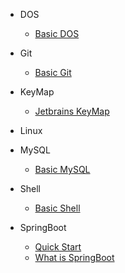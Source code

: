 - DOS
    * [Basic DOS](DOS/basic_dos)
- Git
    * [Basic Git](Git/basic_git)

- KeyMap
    * [Jetbrains KeyMap](KeyMap/jetbrains_keymap)

- Linux
    
    
- MySQL
    * [Basic MySQL](MySQL/basic_mysql)

- Shell
    * [Basic Shell](Shell/basic_shell)

- SpringBoot
    * [Quick Start](SpringBoot/springboot_start)
    * [What is SpringBoot](SpringBoot/what_is_spring_boot)
